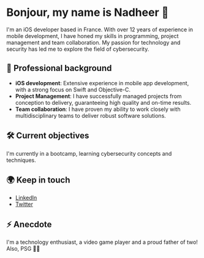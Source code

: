 # Bonjour, my name is Nadheer 👋

I'm an iOS developer based in France. With over 12 years of experience in mobile development, I have honed my skills in programming, project management and team collaboration. My passion for technology and security has led me to explore the field of cybersecurity.

## 💼 Professional background

- **iOS development**: Extensive experience in mobile app development, with a strong focus on Swift and Objective-C.
- **Project Management**: I have successfully managed projects from conception to delivery, guaranteeing high quality and on-time results.
- **Team collaboration**: I have proven my ability to work closely with multidisciplinary teams to deliver robust software solutions.

## 🛠️ Current objectives

I'm currently in a bootcamp, learning cybersecurity concepts and techniques.

## 🌍 Keep in touch

- [LinkedIn](https://www.linkedin.com/in/nadheer-chatharoo-98508585/)
- [Twitter](https://twitter.com/NadheerC)

## ⚡ Anecdote

I'm a technology enthusiast, a video game player and a proud father of two! Also, PSG 🔴🔵
